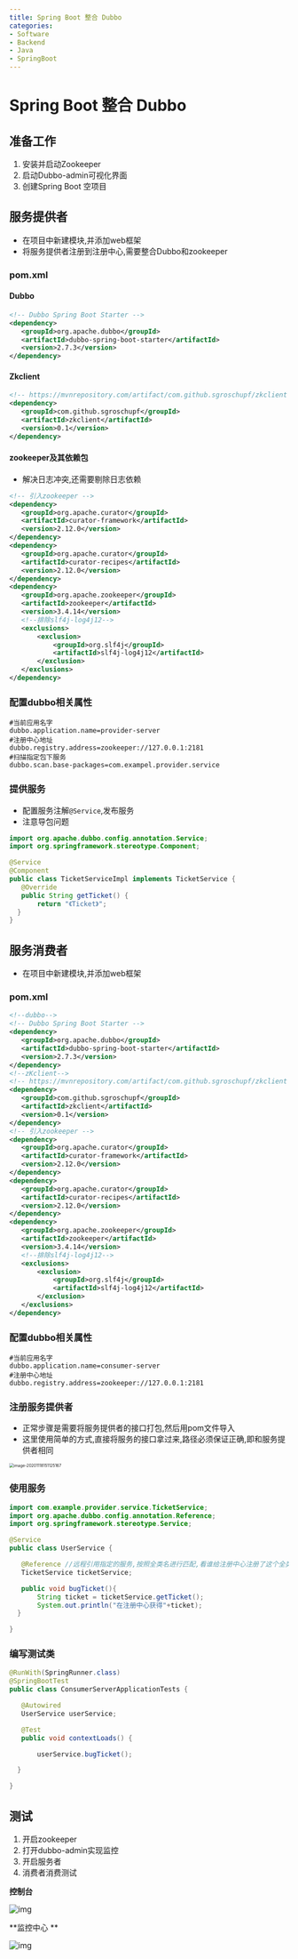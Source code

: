```yaml
---
title: Spring Boot 整合 Dubbo
categories:
- Software
- Backend
- Java
- SpringBoot
---
```

# Spring Boot 整合 Dubbo

## 准备工作

1. 安装并启动Zookeeper
2. 启动Dubbo-admin可视化界面
3. 创建Spring Boot 空项目

## 服务提供者

- 在项目中新建模块,并添加web框架
- 将服务提供者注册到注册中心,需要整合Dubbo和zookeeper

### pom.xml

#### Dubbo

```xml
<!-- Dubbo Spring Boot Starter -->
<dependency>
   <groupId>org.apache.dubbo</groupId>
   <artifactId>dubbo-spring-boot-starter</artifactId>
   <version>2.7.3</version>
</dependency>
```

#### Zkclient

```xml
<!-- https://mvnrepository.com/artifact/com.github.sgroschupf/zkclient -->
<dependency>
   <groupId>com.github.sgroschupf</groupId>
   <artifactId>zkclient</artifactId>
   <version>0.1</version>
</dependency>
```

#### zookeeper及其依赖包

- 解决日志冲突,还需要剔除日志依赖

```xml
<!-- 引入zookeeper -->
<dependency>
   <groupId>org.apache.curator</groupId>
   <artifactId>curator-framework</artifactId>
   <version>2.12.0</version>
</dependency>
<dependency>
   <groupId>org.apache.curator</groupId>
   <artifactId>curator-recipes</artifactId>
   <version>2.12.0</version>
</dependency>
<dependency>
   <groupId>org.apache.zookeeper</groupId>
   <artifactId>zookeeper</artifactId>
   <version>3.4.14</version>
   <!--排除slf4j-log4j12-->
   <exclusions>
       <exclusion>
           <groupId>org.slf4j</groupId>
           <artifactId>slf4j-log4j12</artifactId>
       </exclusion>
   </exclusions>
</dependency>
```

### 配置dubbo相关属性

```properties
#当前应用名字
dubbo.application.name=provider-server
#注册中心地址
dubbo.registry.address=zookeeper://127.0.0.1:2181
#扫描指定包下服务
dubbo.scan.base-packages=com.exampel.provider.service
```

###  提供服务

- 配置服务注解`@Service`,发布服务
- 注意导包问题

```java
import org.apache.dubbo.config.annotation.Service;
import org.springframework.stereotype.Component;

@Service
@Component
public class TicketServiceImpl implements TicketService {
   @Override
   public String getTicket() {
       return "《Ticket》";
  }
}
```

## 服务消费者

- 在项目中新建模块,并添加web框架

### pom.xml

```xml
<!--dubbo-->
<!-- Dubbo Spring Boot Starter -->
<dependency>
   <groupId>org.apache.dubbo</groupId>
   <artifactId>dubbo-spring-boot-starter</artifactId>
   <version>2.7.3</version>
</dependency>
<!--zKclient-->
<!-- https://mvnrepository.com/artifact/com.github.sgroschupf/zkclient -->
<dependency>
   <groupId>com.github.sgroschupf</groupId>
   <artifactId>zkclient</artifactId>
   <version>0.1</version>
</dependency>
<!-- 引入zookeeper -->
<dependency>
   <groupId>org.apache.curator</groupId>
   <artifactId>curator-framework</artifactId>
   <version>2.12.0</version>
</dependency>
<dependency>
   <groupId>org.apache.curator</groupId>
   <artifactId>curator-recipes</artifactId>
   <version>2.12.0</version>
</dependency>
<dependency>
   <groupId>org.apache.zookeeper</groupId>
   <artifactId>zookeeper</artifactId>
   <version>3.4.14</version>
   <!--排除slf4j-log4j12-->
   <exclusions>
       <exclusion>
           <groupId>org.slf4j</groupId>
           <artifactId>slf4j-log4j12</artifactId>
       </exclusion>
   </exclusions>
</dependency>
```

### 配置dubbo相关属性

```properties
#当前应用名字
dubbo.application.name=consumer-server
#注册中心地址
dubbo.registry.address=zookeeper://127.0.0.1:2181
```

### 注册服务提供者

- 正常步骤是需要将服务提供者的接口打包,然后用pom文件导入
- 这里使用简单的方式,直接将服务的接口拿过来,路径必须保证正确,即和服务提供者相同

<img src="https://raw.githubusercontent.com/LuShan123888/Files/main/Pictures/2020-12-10-2020-11-18-image-20201118151125167.png" alt="image-20201118151125167" style="zoom:50%;" />

### 使用服务

```java
import com.example.provider.service.TicketService;
import org.apache.dubbo.config.annotation.Reference;
import org.springframework.stereotype.Service;

@Service
public class UserService {

   @Reference //远程引用指定的服务,按照全类名进行匹配,看谁给注册中心注册了这个全类名
   TicketService ticketService;

   public void bugTicket(){
       String ticket = ticketService.getTicket();
       System.out.println("在注册中心获得"+ticket);
  }

}
```

### 编写测试类

```java
@RunWith(SpringRunner.class)
@SpringBootTest
public class ConsumerServerApplicationTests {

   @Autowired
   UserService userService;

   @Test
   public void contextLoads() {

       userService.bugTicket();

  }

}
```

## 测试

1. 开启zookeeper
2. 打开dubbo-admin实现监控
3. 开启服务者
4. 消费者消费测试

**控制台**

![img](https://raw.githubusercontent.com/LuShan123888/Files/main/Pictures/2020-12-10-2020-11-18-640-20201118153138639.png)

**监控中心 **

![img](https://raw.githubusercontent.com/LuShan123888/Files/main/Pictures/2020-12-10-2020-11-18-640-20201118153138762.png)